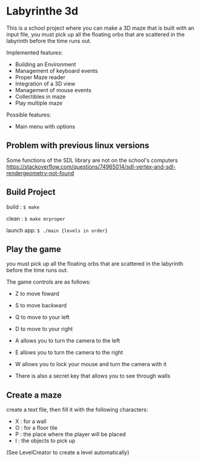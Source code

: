 # Labyrinthe 3d

This is a school project where you can make a 3D maze that is built with an input file, you must pick up all the floating orbs that are scattered in the labyrinth before the time runs out.

Implemented features:
- Building an Environment
- Management of keyboard events
- Proper Maze reader
- Integration of a 3D view
- Management of mouse events
- Collectibles in maze
- Play multiple maze

Possible features:
- Main menu with options

## Problem with previous linux versions 
Some functions of the SDL library are not on the school's computers
https://stackoverflow.com/questions/74965014/sdl-vertex-and-sdl-rendergeometry-not-found

## Build Project
build : ``$ make``

clean : ``$ make mrproper``

launch app: ``$ ./main {levels in order}``

## Play the game
you must pick up all the floating orbs that are scattered in the labyrinth
before the time runs out.

The game controls are as follows:
- Z to move foward
- S to move backward
- Q to move to your left
- D to move to your right

- A allows you to turn the camera to the left
- E allows you to turn the camera to the right
- W allows you to lock your mouse and turn the camera with it

- There is also a secret key that allows you to see through walls

## Create a maze
create a text file, then fill it with the following characters:
- X : for a wall
- O : for a floor tile
- P : the place where the player will be placed
- I : the objects to pick up

(See LevelCreator to create a level automatically)
